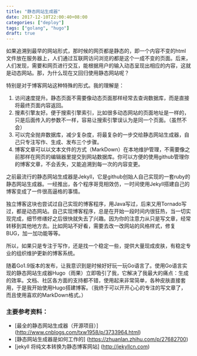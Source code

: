 ```yaml
---
title: "静态网站生成器"
date: 2017-12-10T22:00:40+08:00
categories: ["deploy"]
tags: ["golang", "hugo"]
draft: true
---
```


如果追溯到最早的网站形式，那时候的网页都是静态的，即一个内容不变的html文件放在服务器上，人们通过互联网访问浏览的都是这个一成不变的页面。后来，人们发现，需要和网页进行交互，能根据用户的输入动态呈现出相应的内容，这就是动态网站。那，为什么现在又回归使用静态网站呢？


<!--more-->

特别是对于博客网站这种特殊的形式。我的理解是：

1. 访问速度提升。静态页面不需要像动态页面那样经常去查询数据库，而是直接将最终页面内容返回。
2. 搜素引擎友好。便于搜索引擎索引，比如很多动态网站的页面地址是一样的，只是后面传入的参数不一样，容易让搜索引擎误认为是同一个页面。（虽然不会）
3. 可以完全抛弃数据库，减少复杂度，将最复杂的一步交给静态网站生成器，自己只专注写作、生成、发布三个步骤。
4. 博客文章可以以文本文件的方式（MarkDown）在本地维护管理，不需要像之前那样在网页的编辑器里提交到网站数据库。你可以方便的使用github管理你的博客文章，不会丢失，又能追溯到每一次的内容变更。

之前最流行的静态网站生成器是Jekyll，它是github创始人自己实现的一套ruby的静态网站生成器。一经推出，各个程序哥竞相效仿，一时间使用Jekyll搭建自己的博客变成了一件很高逼格的事情。

独立博客这块也尝试过自己实现的博客程序，用Java写过，后来又用Tornado写过，都是动态网站。自己实现博客程序，总是在开始一段时间内很狂热，当一切实现完成，细节修缮好之后很快就失去了兴趣。因为你的注意力从只是写文章，经常转移到其他地方去。比如网站不好看，需要去改一改网站的风格样式，修复BUG，加一加功能等等。

所以，如果只是专注于写作，还是找一个稳定一些，提供大量现成皮肤，有稳定专业的组织维护更新的博客系统。

随着Go1.9版本的发布，让我意识到是时候好好玩一玩Go语言了。使用Go语言实现的静态网站生成器Hugo（雨果）立即吸引了我，它解决了我最大的痛点：生成的效率。文档、社区各方面的支持都不错，使用起来非常简单，各种皮肤直接套用，于是我开始使用Hugo搭建博客。（我终于可以开开心心的专注的写文章了，而且使用喜欢的MarkDown格式。）

### 主要参考资料：
* [最全的静态网站生成器（开源项目）] (http://www.cnblogs.com/txw1958/p/3733964.html)
* [静态网站生成器是如何工作的] (https://zhuanlan.zhihu.com/p/27682700)
* [jekyll 将纯文本转换为静态博客网站] (http://jekyllcn.com)

<!--more-->

